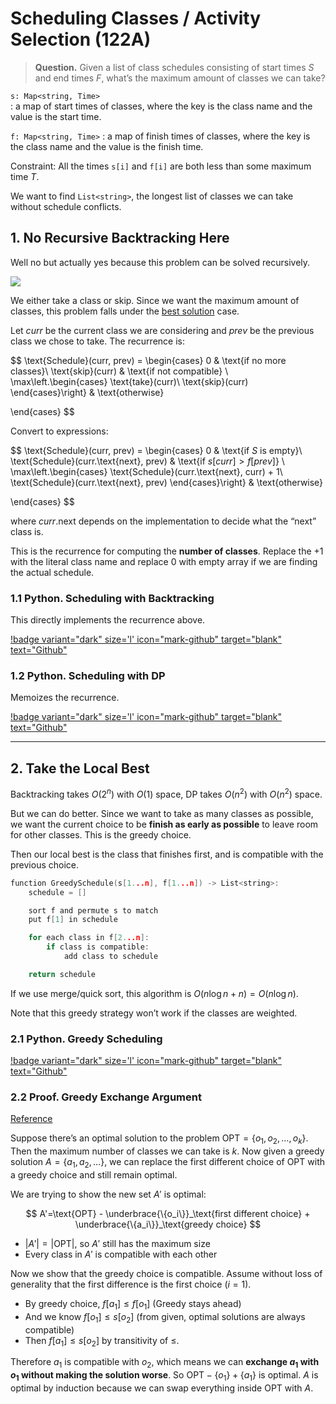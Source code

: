 # Scheduling Classes / Activity Selection (122A)

>  **Question.** Given a list of class schedules consisting of start times $S$ and end times $F$, what’s the maximum amount of classes we can take?

<!-- - $S:\texttt{\blue{Map}\gray{<\blue{string}, \blue{Time}>}}$,  -->

`s: Map<string, Time>`    
:   a map of start times of classes, where the key is the class name and the value is the start time.

`f: Map<string, Time>`
:   a map of finish times of classes, where the key is the class name and the value is the finish time.

Constraint: All the times `s[i]` and `f[i]` are both less than some maximum time $T$.

We want to find `List<string>`, the longest list of classes we can take without schedule conflicts.

## 1. No Recursive Backtracking Here

Well no but actually yes because this problem can be solved recursively.

![](https://s3-us-west-2.amazonaws.com/secure.notion-static.com/99ea6da8-3fc7-40a2-a30c-613ff9282305/Untitled.png)

We either take a class or skip. Since we want the maximum amount of classes, this problem falls under the [best solution]() case.

Let $curr$ be the current class we are considering and $prev$ be the previous class we chose to take. The recurrence is:

$$
\text{Schedule}(curr, prev) = \begin{cases}
0 & \text{if no more classes}\\
\text{skip}(curr) & \text{if not compatible}
\\
\max\left.\begin{cases}
\text{take}(curr)\\
\text{skip}(curr)
\end{cases}\right\} & \text{otherwise}

\end{cases}
$$

Convert to expressions:

$$
\text{Schedule}(curr, prev) = \begin{cases}
0 & \text{if $S$ is empty}\\
\text{Schedule}(curr.\text{next}, prev) & \text{if $s[curr]> f[prev]$}
\\
\max\left.\begin{cases}
\text{Schedule}(curr.\text{next}, curr) + 1\\
\text{Schedule}(curr.\text{next}, prev)
\end{cases}\right\} & \text{otherwise}

\end{cases}
$$

where $curr.\text{next}$ depends on the implementation to decide what the “next” class is.

This is the recurrence for computing the **number of classes**. Replace the $+1$ with the literal class name and replace 0 with empty array if we are finding the actual schedule.

### 1.1 Python. Scheduling with Backtracking

This directly implements the recurrence above.

[!badge variant="dark" size='l' icon="mark-github" target="blank" text="Github"](https://github.com/tomli380576/ECS122A-Algorithms-python-implementation/blob/main/Implementations/backtracking-class-scheduling.py)

### 1.2 Python. Scheduling with DP

Memoizes the recurrence.

[!badge variant="dark" size='l' icon="mark-github" target="blank" text="Github"](https://github.com/tomli380576/ECS122A-Algorithms-python-implementation/blob/main/Implementations/DP-class-scheduling.py)

---

## 2. Take the Local Best

Backtracking takes $O(2^n)$ with $O(1)$ space, DP takes $O(n^2)$ with $O(n^2)$ space.

But we can do better. Since we want to take as many classes as possible, we want the current choice to be **finish as early as possible** to leave room for other classes. This is the greedy choice.

Then our local best is the class that finishes first, and is compatible with the previous choice.

```c
function GreedySchedule(s[1...n], f[1...n]) -> List<string>:
	schedule = []

	sort f and permute s to match
	put f[1] in schedule

	for each class in f[2...n]:
		if class is compatible:
			add class to schedule

	return schedule
```

If we use merge/quick sort, this algorithm is $O(n\log n  + n) = O(n\log n)$.

Note that this greedy strategy won’t work if the classes are weighted.

### 2.1 Python. Greedy Scheduling

[!badge variant="dark" size='l' icon="mark-github" target="blank" text="Github"](https://github.com/tomli380576/ECS122A-Algorithms-python-implementation/blob/main/Implementations/greedy-class-scheduling.py)

### 2.2 Proof. Greedy Exchange Argument

[Reference](http://www.cs.cornell.edu/courses/cs482/2007su/exchange.pdf)

Suppose there’s an optimal solution to the problem $\text{OPT}=\{o_1 ,o_2, \dots, o_k\}$. Then the maximum number of classes we can take is $k$. Now given a greedy solution $A= \{a_1, a_2, \dots\}$, we can replace the first different choice of $\text{OPT}$ with a greedy choice and still remain optimal.

We are trying to show the new set $A'$ is optimal:

$$
A'=\text{OPT} - \underbrace{\{o_i\}}_\text{first different choice} + \underbrace{\{a_i\}}_\text{greedy choice}
$$

- $|A'| = |\text{OPT}|$, so $A'$ still has the maximum size
- Every class in $A'$ is compatible with each other

Now we show that the greedy choice is compatible. Assume without loss of generality that the first difference is the first choice ($i=1$).

- By greedy choice, $f[a_1]\leqslant f[o_1]$ (Greedy stays ahead)
- And we know $f[o_1]\leqslant s[o_2]$ (from given, optimal solutions are always compatible)
- Then $f[a_1]\leqslant s[o_2]$ by transitivity of $\leqslant$.

Therefore $a_1$ is compatible with $o_2$, which means we can **exchange $a_1$ with $o_1$ without making the solution worse**. So $\text{OPT}-\{o_1\}+\{a_1\}$ is optimal. $A$ is optimal by induction because we can swap everything inside $\text{OPT}$ with $A$.
